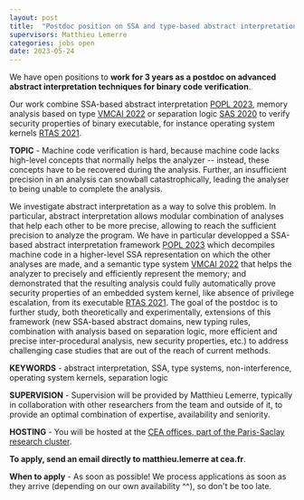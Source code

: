 ```yaml
---
layout: post
title:  "Postdoc position on SSA and type-based abstract interpretation for binary code verification"
supervisors: Matthieu Lemerre
categories: jobs open
date: 2023-05-24
---
```

We have open positions to <strong>work for 3 years as a postdoc on advanced abstract interpretation techniques for binary code verification</strong>. 

Our work combine SSA-based abstract interpretation [POPL 2023][POPL2023], memory analysis based on type [VMCAI 2022][VMCAI2022] or separation logic [SAS 2020][SAS2020] to verify security properties of binary executable, for instance operating system kernels [RTAS 2021][RTAS2021].

<strong>TOPIC</strong> - Machine code verification is hard, because machine code lacks high-level concepts that normally helps the analyzer -- instead, these concepts have to be recovered during the analysis. Further, an insufficient precision in an analysis can snowball catastrophically, leading the analyser to being unable to complete the analysis.

We investigate abstract interpretation as a way to solve this problem. In particular, abstract interpretation allows modular combination of analyses that help each other to be more precise, allowing to reach the sufficient precision to analyze the program. We have in particular developped a SSA-based abstract interpretation framework [POPL 2023][POPL2023] which decompiles machine code in a higher-level SSA representation on which the other analyses are made, and a semantic type system [VMCAI 2022][VMCAI2022] that helps the analyzer to precisely and efficiently represent the memory; and demonstrated that the resulting analysis could fully automatically prove security properties of an embedded system kernel, like absence of privilege escalation, from its executable [RTAS 2021][RTAS2021]. The goal of the postdoc is to further study, both theoretically and experimentally, extensions of this framework (new SSA-based abstract domains, new typing rules, combination with analysis based on separation logic, more efficient and precise inter-procedural analysis, new security properties, etc.) to address challenging case studies that are out of the reach of current methods.

<strong>KEYWORDS</strong> - abstract interpretation, SSA, type systems, non-interference, operating system kernels, separation logic

<strong>SUPERVISION</strong> - Supervision will be provided by Matthieu Lemerre, typically in collaboration with other researchers from the team and outside of it, to provide an optimal combination of expertise, availability and seniority.

<strong>HOSTING</strong> - You will be hosted at the [CEA offices, part of the Paris-Saclay research cluster][nano].

<strong>To apply, send an email directly to matthieu.lemerre at cea.fr</strong>.

<strong>When to apply</strong> - As soon as possible! We process applications as soon as they arrive (depending on our own availability ^^), so don't be too late.

[procedure]: https://binsec.github.io/jobs#practical-details-about-the-hiring-procedure-and-the-positions
[list]: https://list.cea.fr/en/cybersecurity-toward-safety-and-privacy-by-design/
[shangai]: https://www.shanghairanking.com/institution/paris-saclay-university
[clarivate]: https://clarivate.com/derwent/top100innovators/company/cea-french-alternative-energies-and-atomic-energy-commission/
[POPL2023]: https://binsec.github.io/assets/publications/papers/2023-popl-full-with-appendices.pdf (Distinguished paper award)
[VMCAI2022]: https://binsec.github.io/nutshells/vmcai-22.html
[RTAS2021]: https://binsec.github.io/nutshells/rtas-21.html (best paper award)
[SAS2020]: https://binsec.github.io/assets/publications/papers/2020-sas.pdf
[team]: https://binsec.github.io/#people
[nano]: https://goo.gl/maps/Swn77dLqrKQki7zt9
[publications]: https://binsec.github.io/publications
[walloffame]: https://binsec.github.io/achievements
[website]: https://binsec.github.io
[scienceaccueil]: https://www.science-accueil.org/en/
[ciup]: https://www.ciup.fr/en/
